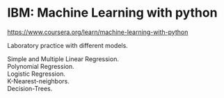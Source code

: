 # IBM: Machine Learning with python     

https://www.coursera.org/learn/machine-learning-with-python

Laboratory practice with different models.   

Simple and Multiple Linear Regression.   
Polynomial Regression.   
Logistic Regression.   
K-Nearest-neighbors.   
Decision-Trees.   
